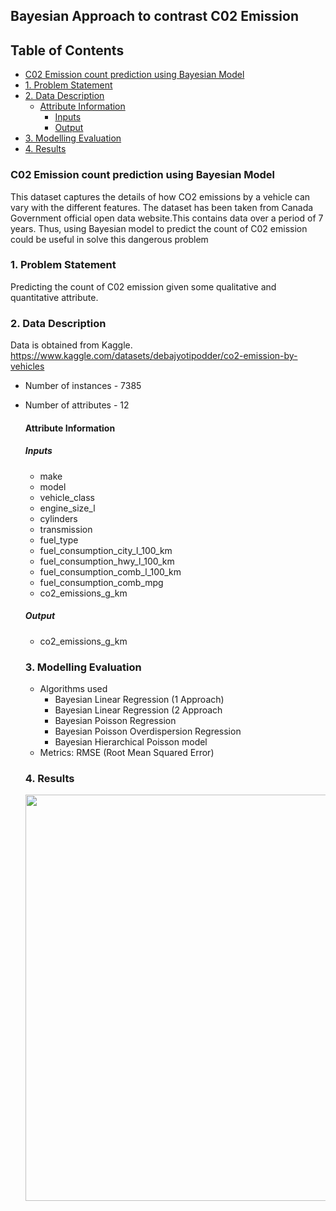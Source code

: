 ## Bayesian Approach to contrast C02 Emission

## Table of Contents

 - [C02 Emission count prediction using Bayesian Model](#co2-emission-count-prediction-using-bayesian-model)
- [1. Problem Statement](#1-problem-statement)
- [2. Data Description](#2-data-description)
  * [Attribute Information](#attribute-information)
    + [Inputs](#inputs)
    + [Output](#output)
- [3. Modelling Evaluation](#3-modelling-evaluation)
- [4. Results](#4-results)


### C02 Emission count prediction using Bayesian Model
This dataset captures the details of how CO2 emissions by a vehicle can vary with the different features. The dataset has been taken from Canada Government official open data website.This contains data over a period of 7 years. 
Thus, using Bayesian model to predict the count of C02 emission could be useful in solve this dangerous problem

### 1. Problem Statement
Predicting the count of C02 emission given some qualitative and quantitative attribute.

### 2. Data Description
Data is obtained from Kaggle.
https://www.kaggle.com/datasets/debajyotipodder/co2-emission-by-vehicles

- Number of instances - 7385
- Number of attributes - 12

    #### Attribute Information
    ##### Inputs
    - make 
    - model
    - vehicle_class
    - engine_size_l
    - cylinders 
    - transmission 
    - fuel_type  
    - fuel_consumption_city_l_100_km
    - fuel_consumption_hwy_l_100_km
    - fuel_consumption_comb_l_100_km
    - fuel_consumption_comb_mpg  
    - co2_emissions_g_km 
    
    ##### Output
    - co2_emissions_g_km 

    ### 3. Modelling Evaluation
    
    - Algorithms used
        - Bayesian Linear Regression (1 Approach)
        - Bayesian Linear Regression (2 Approach
        - Bayesian Poisson Regression
        - Bayesian Poisson Overdispersion Regression
        - Bayesian Hierarchical Poisson model
    - Metrics:  RMSE (Root Mean Squared Error)

    ### 4. Results
    
  <img src="https://user-images.githubusercontent.com/103529789/179559461-ad7fa0e7-6f73-485d-b5b7-d58df658d66d.png" width="650"/>
    
